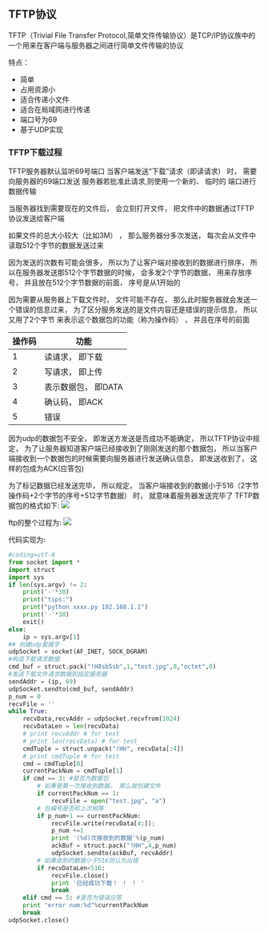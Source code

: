## TFTP协议
TFTP（Trivial File Transfer Protocol,简单⽂件传输协议）是TCP/IP协议族中的⼀个⽤来在客户端与服务器之间进⾏简单⽂件传输的协议

特点：
- 简单
- 占⽤资源⼩
- 适合传递⼩⽂件
- 适合在局域⽹进⾏传递
- 端⼝号为69
- 基于UDP实现

### TFTP下载过程
TFTP服务器默认监听69号端⼝
当客户端发送“下载”请求（即读请求） 时， 需要向服务器的69端⼝发送
服务器若批准此请求,则使⽤⼀个新的、 临时的 端⼝进⾏数据传输

当服务器找到需要现在的⽂件后， 会⽴刻打开⽂件， 把⽂件中的数据通过TFTP协议发送给客户端

如果⽂件的总⼤⼩较⼤（⽐如3M） ， 那么服务器分多次发送， 每次会从⽂件中读取512个字节的数据发送过来

因为发送的次数有可能会很多， 所以为了让客户端对接收到的数据进⾏排序， 所以在服务器发送那512个字节数据的时候， 会多发2个字节的数据， ⽤来存放序号， 并且放在512个字节数据的前⾯， 序号是从1开始的

因为需要从服务器上下载⽂件时， ⽂件可能不存在， 那么此时服务器就会发送⼀个错误的信息过来， 为了区分服务发送的是⽂件内容还是错误的提示信息， 所以⼜⽤了2个字节 来表示这个数据包的功能（称为操作码） ， 并且在序号的前⾯

操作码|功能
--|--
1 |读请求， 即下载
2 |写请求， 即上传
3 |表示数据包， 即DATA
4 |确认码， 即ACK
5 |错误

因为udp的数据包不安全， 即发送⽅发送是否成功不能确定， 所以TFTP协议中规定， 为了让服务器知道客户端已经接收到了刚刚发送的那个数据包， 所以当客户端接收到⼀个数据包的时候需要向服务器进⾏发送确认信息， 即发送收到了， 这样的包成为ACK(应答包)

为了标记数据已经发送完毕， 所以规定， 当客户端接收到的数据⼩于516（2字节操作码+2个字节的序号+512字节数据） 时， 就意味着服务器发送完毕了
TFTP数据包的格式如下:
![](./network_socket-tftp/3.png)

ftp的整个过程为:
![](./network_socket-tftp/4.png)

代码实现为:
```python
#coding=utf-8
from socket import *
import struct
import sys
if len(sys.argv) != 2:
    print('-'*30)
    print("tips:")
    print("python xxxx.py 192.168.1.1")
    print('-'*30)
    exit()
else:
    ip = sys.argv[1]
## 创建udp套接字
udpSocket = socket(AF_INET, SOCK_DGRAM)
#构造下载请求数据
cmd_buf = struct.pack("!H8sb5sb",1,"test.jpg",0,"octet",0)
#发送下载⽂件请求数据到指定服务器
sendAddr = (ip, 69)
udpSocket.sendto(cmd_buf, sendAddr)
p_num = 0
recvFile = ''
while True:
    recvData,recvAddr = udpSocket.recvfrom(1024)
    recvDataLen = len(recvData)
    # print recvAddr # for test
    # print len(recvData) # for test
    cmdTuple = struct.unpack("!HH", recvData[:4])
    # print cmdTuple # for test
    cmd = cmdTuple[0]
    currentPackNum = cmdTuple[1]
    if cmd == 3: #是否为数据包
        # 如果是第⼀次接收到数据， 那么就创建⽂件
        if currentPackNum == 1:
            recvFile = open("test.jpg", "a")
        # 包编号是否和上次相等
        if p_num+1 == currentPackNum:
            recvFile.write(recvData[4:]);
            p_num +=1
            print '(%d)次接收到的数据'%(p_num)
            ackBuf = struct.pack("!HH",4,p_num)
            udpSocket.sendto(ackBuf, recvAddr)
        # 如果收到的数据⼩于516则认为出错
        if recvDataLen<516:
            recvFile.close()
            print '已经成功下载！ ！ ！ '
            break
    elif cmd == 5: #是否为错误应答
    print "error num:%d"%currentPackNum
    break
udpSocket.close()
```
